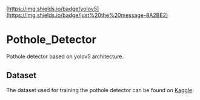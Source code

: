 [https://img.shields.io/badge/yolov5](https://img.shields.io/badge/just%20the%20message-8A2BE2)

# Pothole_Detector
Pothole detector based on yolov5 architecture. 

## Dataset
The dataset used for training the pothole detector can be found on [Kaggle](https://www.kaggle.com/datasets). 

